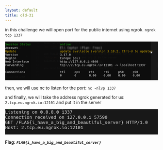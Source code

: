 ```yaml
---
layout: default
title: old-31
---
```




in this challenge we will open port for the public internet using ngrok.
`ngrok tcp 1337`

![example](./images/old-31_1.png)

then, we will use nc to listen for the port:
`nc -nlvp 1337`

and finally, we will take the address ngrok generated for us:
`2.tcp.eu.ngrok.io:12101` and put it in the server

![example](./images/old-31_2.png)

**Flag:** ***`FLAG{i_have_a_big_and_beautiful_server}`*** 

